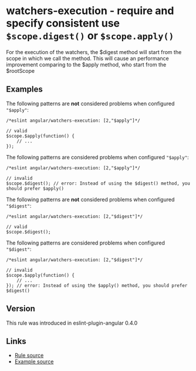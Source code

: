<!-- WARNING: Generated documentation. Edit docs and examples in the rule and examples file ('rules/watchers-execution.js', 'examples/watchers-execution.js'). -->

# watchers-execution - require and specify consistent use `$scope.digest()` or `$scope.apply()`

For the execution of the watchers, the $digest method will start from the scope in which we call the method.
This will cause an performance improvement comparing to the $apply method, who start from the $rootScope

## Examples

The following patterns are **not** considered problems when configured `"$apply"`:

    /*eslint angular/watchers-execution: [2,"$apply"]*/

    // valid
    $scope.$apply(function() {
        // ...
    });

The following patterns are considered problems when configured `"$apply"`:

    /*eslint angular/watchers-execution: [2,"$apply"]*/

    // invalid
    $scope.$digest(); // error: Instead of using the $digest() method, you should prefer $apply()

The following patterns are **not** considered problems when configured `"$digest"`:

    /*eslint angular/watchers-execution: [2,"$digest"]*/

    // valid
    $scope.$digest();

The following patterns are considered problems when configured `"$digest"`:

    /*eslint angular/watchers-execution: [2,"$digest"]*/

    // invalid
    $scope.$apply(function() {
        // ...
    }); // error: Instead of using the $apply() method, you should prefer $digest()

## Version

This rule was introduced in eslint-plugin-angular 0.4.0

## Links

* [Rule source](../rules/watchers-execution.js)
* [Example source](../examples/watchers-execution.js)

